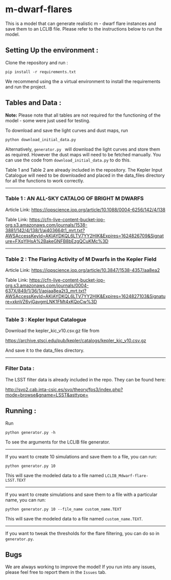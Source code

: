 # m-dwarf-flares

This is a model that can generate realistic m - dwarf flare instances and save them to an LCLIB file. Please refer to the instructions below to run the model.

## Setting Up the environment :

Clone the repository and run :

`pip install -r requirements.txt`

We recommend using the a virtual environment to install the requirements and run the project.

## Tables and Data :

**Note:** Please note that all tables are not required for the functioning of the model - some were just used for testing.  

To download and save the light curves and dust maps, run 

`python download_initial_data.py`

Alternatively, `generator.py ` will download the light curves and store them as required. However the dust maps will need to be fetched manually. You can use the code from `download_initial_data.py` to do this.

Table 1 and Table 2 are already included in the repository. The Kepler Input Catalogue will need to be downloaded and placed in the data_files directory for all the functions to work correctly.

____

### Table 1 : AN ALL-SKY CATALOG OF BRIGHT M DWARFS

Article Link:
https://iopscience.iop.org/article/10.1088/0004-6256/142/4/138

Table Link:
https://cfn-live-content-bucket-iop-org.s3.amazonaws.com/journals/1538-3881/142/4/138/1/aj403664t1_mrt.txt?AWSAccessKeyId=AKIAYDKQL6LTV7YY2HIK&Expires=1624826709&Signature=FXqYlHsA%2BakeGNFB8bEzgQCuKMc%3D

___

### Table 2 : The Flaring Activity of M Dwarfs in the Kepler Field

Article Link:
https://iopscience.iop.org/article/10.3847/1538-4357/aa8ea2

Table Link:
https://cfn-live-content-bucket-iop-org.s3.amazonaws.com/journals/0004-637X/849/1/36/1/apjaa8ea2t3_mrt.txt?AWSAccessKeyId=AKIAYDKQL6LTV7YY2HIK&Expires=1624827103&Signature=xknVZ6vjGavgmLNK1FMt4xKQpCw%3D

____

### Table 3 : Kepler Input Catalogue

Download the kepler_kic_v10.csv.gz file from

https://archive.stsci.edu/pub/kepler/catalogs/kepler_kic_v10.csv.gz

And save it to the data_files directory.

___

### Filter Data :

The LSST filter data is already included in the repo. They can be found here:

http://svo2.cab.inta-csic.es/svo/theory/fps3/index.php?mode=browse&gname=LSST&asttype=

## Running :

Run 

`python generator.py -h`

To see the arguments for the LCLIB file generator. 

___

If you want to create 10 simulations and save them to a file, you can run:

`python generator.py 10`

This will save the modeled data to a file named `LCLIB_Mdwarf-flare-LSST.TEXT`

____

If you want to create simulations and save them to a file with a particular name, you can run: 

`python generator.py 10 --file_name custom_name.TEXT`

This will save the modeled data to a file named `custom_name.TEXT`.

____

If you want to tweak the thresholds for the flare filtering, you can do so in `generator.py`.

## Bugs

We are always working to improve the model! If you run into any issues, please feel free to report them in the `Issues` tab.
